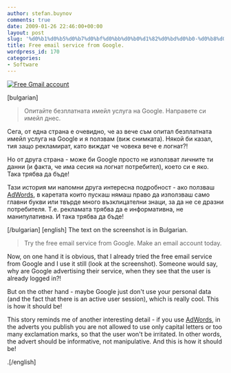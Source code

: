 ```yaml
---
author: stefan.buynov
comments: true
date: 2009-01-26 22:46:00+00:00
layout: post
slug: '%d0%b1%d0%b5%d0%b7%d0%bf%d0%bb%d0%b0%d1%82%d0%bd%d0%b0-%d0%b8%d0%bc%d0%b5%d0%b9%d0%bb-%d1%83%d1%81%d0%bb%d1%83%d0%b3%d0%b0-%d0%be%d1%82-google'
title: Free email service from Google.
wordpress_id: 170
categories:
- Software
---
```


[![Free Gmail account](http://buynov.com/wordpress/wp-content/uploads/2009/01/gmail_googlead_blog2-300x136.jpg)](http://buynov.com/wordpress/wp-content/uploads/2009/01/gmail_googlead_blog2.jpg)

[bulgarian]


> Опитайте безплатната имейл услуга на Google. Направете си имейл днес.


Сега, от една страна е очевидно, че аз вече съм опитал безплатната имейл услуга на Google и я ползвам (виж снимката). Някой би казал, тия защо рекламират, като виждат че човека вече е логнат?!

Но от друга страна - може би Google просто не използват личните ти данни (и факта, че има сесия на логнат потребител), което си е яко. Така трябва да бъде!

Тази история ми напомни друга интересна подробност - ако ползваш [AdWords](http://adwords.google.com), в каретата които пускаш нямаш право да използваш само главни букви или твърде много възклицателни знаци, за да не се дразни потребителя. Т.е. рекламата трябва да е информативна, не манипулативна. И така трябва да бъде!

[/bulgarian]
[english] The text on the screenshot is in Bulgarian.


> Try the free email service from Google. Make an email account today.


Now, on one hand it is obvious, that I already tried the free email service from Google and I use it still (look at the screenshot). Someone would say, why are Google advertising their service, when they see that the user is already logged in?!

But on the other hand - maybe Google just don't use your personal data (and the fact that there is an active user session), which is really cool. This is how it should be!

This story reminds me of another interesting detail - if you use [AdWords](http://adwords.google.com), in the adverts you publish you are not allowed to use only capital letters or too many exclamation marks, so that the user won't be irritated. In other words, the advert should be informative, not manipulative. And this is how it should be!

.[/english]
